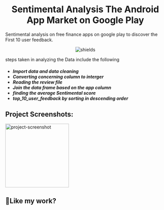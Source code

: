 <h1 align="center" id="title">Sentimental Analysis The Android App Market on Google Play</h1>

<p id="description">Sentimental analysis on free finance apps on google play to discover the First 10 user feedback.</p>

<p align="center"><img src="/cii/summary/:projectId" alt="shields"></p>
<p> steps taken in analyzing the Data include the following </p>

<ul>
    <h5>
      <li>Import data and data cleaning</li>
      <li>Converting concerning column to interger</li>
      <li> Reading the review file</li>
      <li> Join the data frame based on the app column</li>
      <li>finding the average Sentimental score </li>
      <li> top_10_user_feedback by sorting in descending order </li>
    </h5>
</ul>

<h2>Project Screenshots:</h2>

<img src="https://drive.google.com/file/d/1jl5A8UK_wqbySa4qA_Gi81Scd7Z9EZ2m/view?usp=share_link" alt="project-screenshot" width="200" height="200/">

<h2>💖Like my work?</h2>


